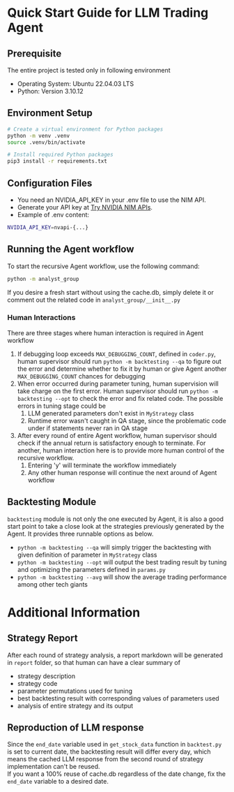 # Quick Start Guide for LLM Trading Agent
## Prerequisite
The entire project is tested only in following environment
- Operating System: Ubuntu 22.04.03 LTS
- Python: Version 3.10.12

## Environment Setup
```sh
# Create a virtual environment for Python packages
python -m venv .venv
source .venv/bin/activate

# Install required Python packages
pip3 install -r requirements.txt
```

## Configuration Files
- You need an NVIDIA_API_KEY in your .env file to use the NIM API.
- Generate your API key at [Try NVIDIA NIM APIs](https://build.nvidia.com/explore/discover).
- Example of .env content:

```sh
NVIDIA_API_KEY=nvapi-{...}
```

## Running the Agent workflow
To start the recursive Agent workflow, use the following command:
```sh
python -m analyst_group
```
If you desire a fresh start without using the cache.db, simply delete it or comment out the related code in `analyst_group/__init__.py`

### Human Interactions
There are three stages where human interaction is required in Agent workflow
1. If debugging loop exceeds `MAX_DEBUGGING_COUNT`, defined in `coder.py`, human supervisor should run `python -m backtesting --qa` to figure out the error and determine whether to fix it by human or give Agent another `MAX_DEBUGGING_COUNT` chances for debugging
2. When error occurred during parameter tuning, human supervision will take charge on the first error. Human supervisor should run `python -m backtesting --opt` to check the error and fix related code. The possible errors in tuning stage could be
    1. LLM generated parameters don't exist in `MyStrategy` class
    2. Runtime error wasn't caught in QA stage, since the problematic code under if statements never ran in QA stage
3. After every round of entire Agent workflow, human supervisor should check if the annual return is satisfactory enough to terminate. For another, human interaction here is to provide more human control of the recursive workflow.
    1. Entering 'y' will terminate the workflow immediately
    2. Any other human response will continue the next around of Agent workflow


## Backtesting Module
`backtesting` module is not only the one executed by Agent, it is also a good start point to take a close look at the strategies previously generated by the Agent. It provides three runnable options as below. 
- `python -m backtesting --qa` will simply trigger the backtesting with given definition of parameter in `MyStrategy` class
- `python -m backtesting --opt` will output the best trading result by tuning and optimizing the parameters defined in `params.py`
- `python -m backtesting --avg` will show the average trading performance among other tech giants


# Additional Information
## Strategy Report 
After each round of strategy analysis, a report markdown will be generated in `report` folder, so that human can have a clear summary of
- strategy description
- strategy code
- parameter permutations used for tuning
- best backtesting result with corresponding values of parameters used
- analysis of entire strategy and its output

## Reproduction of LLM response
Since the `end_date` variable used in `get_stock_data` function in `backtest.py` is set to current date, the backtesting result will differ every day, which means the cached LLM response from the second round of strategy implementation can't be reused.
</br>If you want a 100% reuse of cache.db regardless of the date change, fix the `end_date` variable to a desired date.

